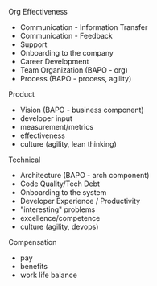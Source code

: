 
Org Effectiveness

- Communication - Information Transfer
- Communication - Feedback
- Support
- Onboarding to the company
- Career Development
- Team Organization (BAPO - org)
- Process (BAPO - process, agility)

Product

- Vision (BAPO - business component)
- developer input
- measurement/metrics
- effectiveness
- culture (agility, lean thinking)

Technical

- Architecture (BAPO - arch component)
- Code Quality/Tech Debt
- Onboarding to the system
- Developer Experience / Productivity
- "interesting" problems
- excellence/competence
- culture (agility, devops)

Compensation
- pay
- benefits
- work life balance
